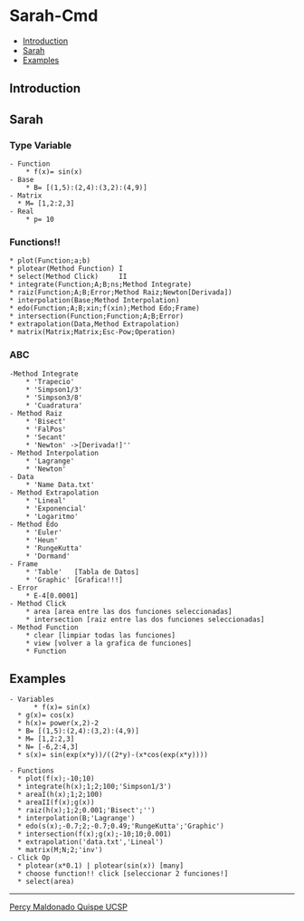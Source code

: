 Sarah-Cmd
======================

[sarah]: https://github.com/percy00010/sarah-cmd

  - [Introduction](#introduction)
  - [Sarah](#sarah)
  - [Examples](#examples)

## Introduction ##

## Sarah ##

### Type Variable
    - Function
    	* f(x)= sin(x)
    - Base
    	* B= [(1,5):(2,4):(3,2):(4,9)]
    - Matrix
      * M= [1,2:2,3]
    - Real 
    	* p= 10    

### Functions!!
    * plot(Function;a;b)
    * plotear(Method Function) I
    * select(Method Click)     II
    * integrate(Function;A;B;ns;Method Integrate)
    * raiz(Function;A;B;Error;Method Raiz;Newton[Derivada])
    * interpolation(Base;Method Interpolation)
    * edo(Function;A;B;xin;f(xin);Method Edo;Frame)	
    * intersection(Function;Function;A;B;Error)
    * extrapolation(Data,Method Extrapolation)
    * matrix(Matrix;Matrix;Esc-Pow;Operation)
    
### ABC
    -Method Integrate
        * 'Trapecio'
        * 'Simpson1/3'
        * 'Simpson3/8'
        * 'Cuadratura'
    - Method Raiz
        * 'Bisect'
        * 'FalPos'
        * 'Secant'
        * 'Newton' ->[Derivada!]''
    - Method Interpolation
        * 'Lagrange'
        * 'Newton'
    - Data
        * 'Name Data.txt'
    - Method Extrapolation
        * 'Lineal'
        * 'Exponencial'
        * 'Logaritmo'
    - Method Edo
        * 'Euler'
        * 'Heun'
        * 'RungeKutta'
        * 'Dormand'
    - Frame
        * 'Table'   [Tabla de Datos]
        * 'Graphic' [Grafica!!!]
    - Error
        * E-4[0.0001]
    - Method Click
        * area [area entre las dos funciones seleccionadas]
        * intersection [raiz entre las dos funciones seleccionadas]
    - Method Function
        * clear [limpiar todas las funciones]
        * view [volver a la grafica de funciones]
        * Function         
## Examples
    - Variables
		  * f(x)= sin(x)
      * g(x)= cos(x)
      * h(x)= power(x,2)-2
      * B= [(1,5):(2,4):(3,2):(4,9)]
      * M= [1,2:2,3]
      * N= [-6,2:4,3]
      * s(x)= sin(exp(x*y))/((2*y)-(x*cos(exp(x*y))))

    - Functions
      * plot(f(x);-10;10)      
      * integrate(h(x);1;2;100;'Simpson1/3')
      * areaI(h(x);1;2;100)
      * areaII(f(x);g(x))
      * raiz(h(x);1;2;0.001;'Bisect';'')
      * interpolation(B;'Lagrange')
      * edo(s(x);-0.7;2;-0.7;0.49;'RungeKutta';'Graphic')
      * intersection(f(x);g(x);-10;10;0.001)
      * extrapolation('data.txt','Lineal')
      * matrix(M;N;2;'inv')
    - Click Op
      * plotear(x*0.1) | plotear(sin(x)) [many]
      * choose function!! click [seleccionar 2 funciones!]
      * select(area)

<!--:sparkles: :camel: :boom:-->

* * *
[Percy Maldonado Quispe UCSP](https://github.com/percy00010)
